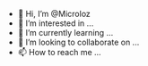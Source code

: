 - 👋 Hi, I’m @Microloz
- 👀 I’m interested in ...
- 🌱 I’m currently learning ...
- 💞️ I’m looking to collaborate on ...
- 📫 How to reach me ...

<!---
Microloz/Microloz is a ✨ special ✨ repository because its `README.md` (this file) appears on your GitHub profile.
You can click the Preview link to take a look at your changes.
--->
